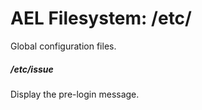 <!-- /NOTEHEADER/                                                          {{{1

CREATED = '2023-03-30 10:32:45 UTC'
UPDATED = '2023-03-30 10:33:08 UTC'
TAGS = ['#AEL', '#/etc/', '#filesystem', '#linux']

/NOTEHEADER/ 1}}} -->

# AEL Filesystem: /etc/

Global configuration files.

##### /etc/issue
  
Display the pre-login message.

<!--
# -----------------------------------------------------------------------------
# vim: foldmethod=marker
# ____________________________{ FIN ¯\_(ツ)_/¯ }_______________________________
-->
